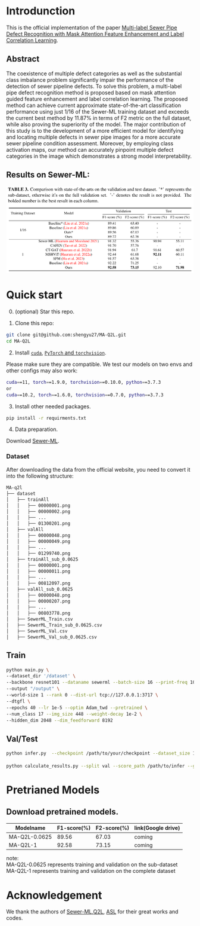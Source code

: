 
# Introdunction
This is the official implementation of the paper [Multi-label Sewer Pipe Defect Recognition with Mask Attention Feature Enhancement and Label Correlation Learning](https://arxiv.org/abs/2107.10834).
## Abstract

The coexistence of multiple defect categories as well as the substantial class imbalance problem significantly impair the performance of the detection of sewer pipeline defects. To solve this problem, a multi-label pipe defect recognition method is proposed based on mask attention guided feature enhancement and label correlation learning. The proposed method can achieve current approximate state-of-the-art classification performance using just 1/16 of the Sewer-ML training dataset and exceeds the current best method by 11.87\% in terms of F2 metric on the full dataset, while also proving the superiority of the model. The major contribution of this study is to the development of a more efficient model for identifying and locating multiple defects in sewer pipe images for a more accurate sewer pipeline condition assessment. Moreover, by employing class activation maps, our method can accurately pinpoint multiple defect categories in the image which demonstrates a strong model interpretability.

## Results on Sewer-ML:
![fig](images/Table3.png)


# Quick start
0. (optional) Star this repo. 

1. Clone this repo:
```sh
git clone git@github.com:shengyu27/MA-Q2L.git
cd MA-Q2L
```

2. Install [```cuda```](https://developer.nvidia.com/cuda-downloads), [```PyTorch``` and ```torchvision```](https://pytorch.org/).

Please make sure they are compatible.
We test our models on two envs and other configs may also work:
```sh
cuda==11, torch==1.9.0, torchvision==0.10.0, python==3.7.3
or
cuda==10.2, torch==1.6.0, torchvision==0.7.0, python==3.7.3
```

3. Install other needed packages.
```sh
pip install -r requirments.txt
```

4. Data preparation.

Download [Sewer-ML](http://vap.aau.dk/sewer-ml).
### Dataset

After downloading the data from the official website, you need to convert it into the following structure:
```
MA-q2l
├── dataset
│   ├── trainAll
│   │   ├── 00000001.png
│   │   ├── 00000002.png
│   │   ├── ...
│   │   ├── 01300201.png
│   ├── valAll
│   │   ├── 00000048.png
│   │   ├── 00000049.png
│   │   ├── ...
│   │   ├── 01299740.png
│   ├── trainAll_sub_0.0625
│   │   ├── 00000001.png
│   │   ├── 00000011.png
│   │   ├── ...
│   │   ├── 00812097.png
│   ├── valAll_sub_0.0625
│   │   ├── 00000048.png
│   │   ├── 00000207.png
│   │   ├── ...
│   │   ├── 00803778.png
│   ├── SewerML_Train.csv
│   ├── SewerML_Train_sub_0.0625.csv
│   ├── SewerML_Val.csv
│   ├── SewerML_Val_sub_0.0625.csv
```
## Train
```sh
python main.py \
--dataset_dir '/dataset' \
--backbone resnet101 --dataname sewerml --batch-size 16 --print-freq 100 \
--output "/output" \
--world-size 1 --rank 0 --dist-url tcp://127.0.0.1:3717 \
--dtgfl \
--epochs 40 --lr 1e-5 --optim Adam_twd --pretrained \
--num_class 17 --img_size 448 --weight-decay 1e-2 \
--hidden_dim 2048 --dim_feedforward 8192 

```

## Val/Test
```sh
python infer.py  --checkpoint /path/to/your/checkpoint --dataset_size 1 --dataset_dir /dataset --output /dir/to/ouput

python calculate_results.py --split val --score_path /path/to/infer --gt_path /path/to/datset --val_csv_name name
```

# Pretrianed Models
## Download pretrained models.
| Modelname     | F1-score(%) | F2-score(%) | link(Google drive) | 
|---------------|-------------|-------------|------------| 
| MA-Q2L-0.0625 | 89.56       | 67.03       | coming     |
| MA-Q2L-1      | 92.58       | 73.15       | coming     |


note: \
MA-Q2L-0.0625 represents training and validation on the sub-dataset  \
MA-Q2L-1 represents training and validation on the complete dataset






# Acknowledgement
We thank the authors of [Sewer-ML](https://vap.aau.dk/sewer-ml/),[Q2L](https://github.com/SlongLiu/query2labels), [ASL](https://github.com/Alibaba-MIIL/ASL) for their great works and codes.
